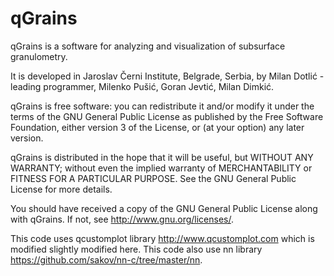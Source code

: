 # qGrains
qGrains is a software for analyzing and visualization of subsurface granulometry. 

It is developed in Jaroslav Černi Institute, Belgrade, Serbia, by
Milan Dotlić - leading programmer,
Milenko Pušić, Goran Jevtić, Milan Dimkić.

qGrains is free software: you can redistribute it and/or modify
it under the terms of the GNU General Public License as published by
the Free Software Foundation, either version 3 of the License, or
(at your option) any later version.

qGrains is distributed in the hope that it will be useful,
but WITHOUT ANY WARRANTY; without even the implied warranty of
MERCHANTABILITY or FITNESS FOR A PARTICULAR PURPOSE.  See the
GNU General Public License for more details.

You should have received a copy of the GNU General Public License
along with qGrains. If not, see <http://www.gnu.org/licenses/>.

This code uses qcustomplot library <http://www.qcustomplot.com> which is modified slightly modified here. This code also use nn library <https://github.com/sakov/nn-c/tree/master/nn>. 
